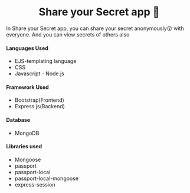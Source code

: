 <h1 align="center">Share your Secret app 🤫</h1>

<p>In Share your Secret app, you can share your secret anonymously😲 with everyone. And you can view secrets of others also</p>

<h4>Languages Used</h4>
<ul>
    <li>EJS-templating language</li>
    <li>CSS</li>
    <li>Javascript - Node.js</li>
</ul>

<h4>Framework Used</h4>
<ul>
    <li>Bootstrap(Frontend)</li>
    <li>Express.js(Backend)</li>
</ul>

<h4>Database</h4>
<ul>
    <li>MongoDB</li>
</ul>

<h4>Libraries used</h4>
<ul>
    <li>Mongoose</li>
    <li>passport</li>
    <li>passport-local</li>
    <li>passport-local-mongoose</li>
    <li>express-session</li>
</ul>
